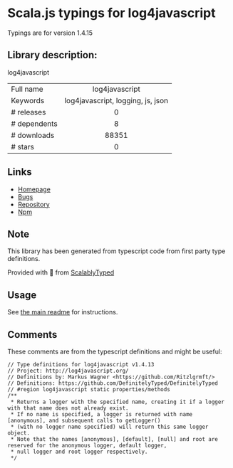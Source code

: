 
# Scala.js typings for log4javascript

Typings are for version 1.4.15

## Library description:
log4javascript

|                    |                 |
| ------------------ | :-------------: |
| Full name          | log4javascript |
| Keywords           | log4javascript, logging, js, json |
| # releases         | 0 |
| # dependents       | 8 |
| # downloads        | 88351 |
| # stars            | 0 |

## Links
- [Homepage](https://github.com/Ritzlgrmft/log4javascript)
- [Bugs](https://github.com/Ritzlgrmft/log4javascript/issues)
- [Repository](https://github.com/Ritzlgrmft/log4javascript)
- [Npm](https://www.npmjs.com/package/log4javascript)
    


## Note
This library has been generated from typescript code from first party type definitions.

Provided with :purple_heart: from [ScalablyTyped](https://github.com/oyvindberg/ScalablyTyped)

## Usage
See [the main readme](../../readme.md) for instructions.

## Comments

These comments are from the typescript definitions and might be useful:
```
// Type definitions for log4javascript v1.4.13
// Project: http://log4javascript.org/
// Definitions by: Markus Wagner <https://github.com/Ritzlgrmft/>
// Definitions: https://github.com/DefinitelyTyped/DefinitelyTyped
// #region log4javascript static properties/methods
/**
 * Returns a logger with the specified name, creating it if a logger with that name does not already exist.
 * If no name is specified, a logger is returned with name [anonymous], and subsequent calls to getLogger()
 * (with no logger name specified) will return this same logger object.
 * Note that the names [anonymous], [default], [null] and root are reserved for the anonymous logger, default logger,
 * null logger and root logger respectively.
 */

```

